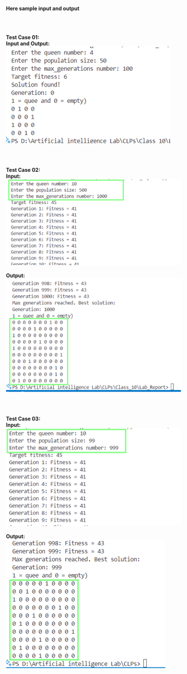<ul>
 
 <b>Here sample input and output</b>

 <br>
 <br>
 
<b>Test Case 01: </b><br> 
<b>Input and Output:</b><br>
<img src="output\2nd_input_output.png"/>

<br><br>

<b>Test Case 02: </b><br>
<b>Input:</b><br>
<img src="output\1st_input.png"/>
<br><br>
<b>Output:</b>
<br>
<img src="output\1st_output.png"/>

<br><br>

<b>Test Case 03: </b><br> 
<b>Input:</b><br>
<img src="output\3rd_input.png"/>
<br><br>
<b>Output:</b>
<br>
<img src="output\3rd_output.png"/>
 

</ul>
